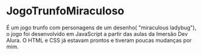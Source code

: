 # JogoTrunfoMiraculoso
É um jogo trunfo com personagens de um desenho( "miraculous ladybug"), o jogo foi desenvolvido em JavaScript a partir das aulas da Imersão Dev Alura. O HTML e CSS já estavam prontos e tiveram poucas mudanças por mim.
